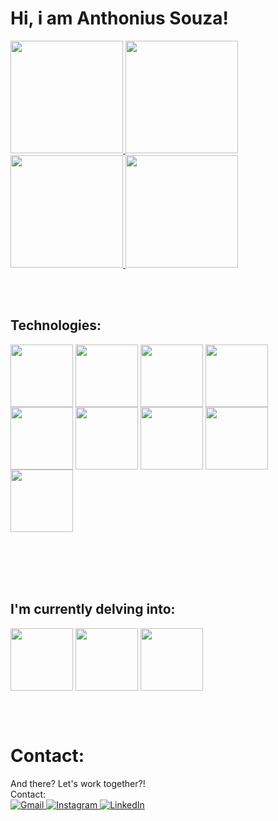 # Hi, i am Anthonius Souza!

<div>
  <a href="https://github.com/anthoniusdev">
    <img height="180em" src="https://github-readme-stats.vercel.app/api?username=anthoniusdev&theme=dark&show_icons=true&include_all_commits=true&count_private=true"/>
    <img height="180em" src="https://github-readme-stats.vercel.app/api/top-langs/?username=anthoniusdev&layout=compact&langs_count=16&theme=dark">
    <img height="180em" src="https://github-readme-streak-stats.herokuapp.com/?user=anthoniusdev&theme=dark">
    <img height="180em" src="https://github-profile-summary-cards.vercel.app/api/cards/profile-details?username=anthoniusdev&theme=dark">
  </a>
</div>

<br><br>

## Technologies:
<div style="display: inline_block">
  <img height="100em" align="center" src="https://cdn.jsdelivr.net/gh/devicons/devicon@latest/icons/python/python-original-wordmark.svg" />
  <img height="100em" align="center" src="https://cdn.jsdelivr.net/gh/devicons/devicon@latest/icons/php/php-original.svg" />
  <img height="100em" align="center" src="https://cdn.jsdelivr.net/gh/devicons/devicon@latest/icons/java/java-original-wordmark.svg" />
  <img height="100em" align="center"  src="https://cdn.jsdelivr.net/gh/devicons/devicon@latest/icons/react/react-original-wordmark.svg" />
  <img height="100em" align="center" src="https://cdn.jsdelivr.net/gh/devicons/devicon@latest/icons/c/c-plain.svg" />
  <img height="100em" align="center" src="https://cdn.jsdelivr.net/gh/devicons/devicon@latest/icons/cplusplus/cplusplus-plain.svg" />
  <img height="100em" align="center" src="https://cdn.jsdelivr.net/gh/devicons/devicon@latest/icons/laravel/laravel-original-wordmark.svg" />
  <img height="100em" align="center" src="https://reactnative.dev/img/header_logo.svg" />
  <img height="100em" align="center" src="https://cdn.jsdelivr.net/gh/devicons/devicon/icons/django/django-plain.svg" />
</div>          
  
<br><br>
<br><br>

## I'm currently delving into:
<div style="display: inline_block">
  <img height="100em" align="center"  src="https://cdn.jsdelivr.net/gh/devicons/devicon@latest/icons/react/react-original-wordmark.svg" />
  <img height="100em" align="center" src="https://reactnative.dev/img/header_logo.svg" />
  <img height="100em" align="center" src="https://cdn.jsdelivr.net/gh/devicons/devicon/icons/django/django-plain.svg" />
</div>

<br><br>

# Contact:
  And there? Let's work together?!<br>
  Contact:
  <br>
  <a href="mailto:anthoniusmiguel@gmail.com">
  	![Gmail](https://img.shields.io/badge/Gmail-D14836?style=for-the-badge&logo=gmail&logoColor=white)
  </a>
  <a href="https://www.instagram.com/anthoniusfigueiredo">
  	![Instagram](https://img.shields.io/badge/Instagram-%23E4405F.svg?style=for-the-badge&logo=Instagram&logoColor=white)
  </a>
  <a href="https://www.linkedin.com/in/anthonius-souza/">
    ![LinkedIn](https://img.shields.io/badge/linkedin-%230077B5.svg?style=for-the-badge&logo=linkedin&logoColor=white)
  </a>

